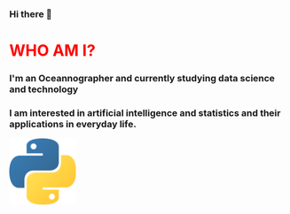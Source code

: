 ### Hi there 👋

<h1 style="color:red"> WHO AM I?</h1>
<h3> I'm an Oceannographer and currently studying data science and technology</h3>
<h3> I am interested in artificial intelligence and statistics and their applications
in everyday life.</h3>

<img src="python.png" alt="Python" style="width:120px; height:120px"></img>
